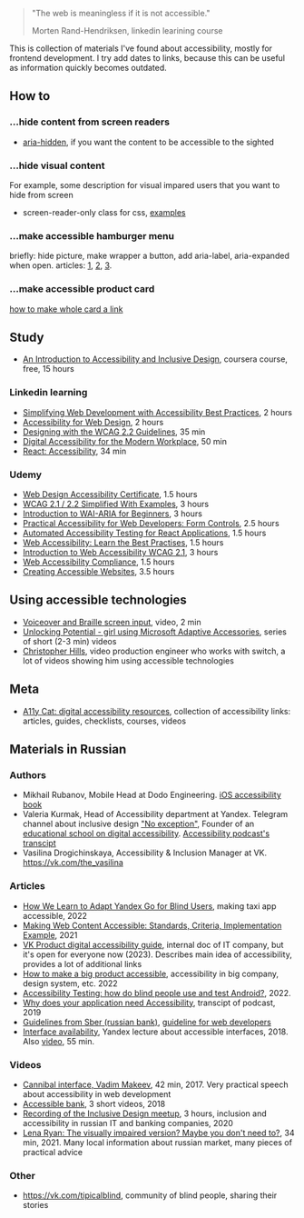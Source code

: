 > "The web is meaningless if it is not accessible."
> 
> Morten Rand-Hendriksen, linkedin learining course

This is collection of materials I've found about accessibility, mostly for frontend development. 
I try add dates to links, because this can be useful as information quickly becomes outdated.

## How to

### ...hide content from screen readers
* [aria-hidden](https://a11y-101.com/development/aria-hidden), if you want the content to be accessible to the sighted


### ...hide visual content 
For example, some description for visual impared users that you want to hide from screen
* screen-reader-only class for css, [examples](https://github.com/LinkedInLearning/simplifying-web-development-with-accessibility-best-practices-2883015/blob/main/03_02/index.html)

### ...make accessible hamburger menu 
briefly: hide picture, make wrapper a button, add aria-label, aria-expanded when open.
articles: [1](https://uxdesign.cc/create-an-accessible-hamburger-menu-869b0301cfd7), [2](https://medium.com/@linlinghao/accessibility-for-hamburger-menu-a37fa9617a89), [3](https://www.accede-web.com/en/guidelines/rich-interface-components/hamburger-menu/).

### ...make accessible product card
[how to make whole card a link](https://css-tricks.com/block-links-the-search-for-a-perfect-solution/)


## Study
- [An Introduction to Accessibility and Inclusive Design](https://www.coursera.org/learn/accessibility), coursera course, free, 15 hours

### Linkedin learning
- [Simplifying Web Development with Accessibility Best Practices](https://www.linkedin.com/learning/simplifying-web-development-with-accessibility-best-practices?u=106534538), 2 hours
- [Accessibility for Web Design](https://www.linkedin.com/learning/accessibility-for-web-design?u=106534538), 2 hours
- [Designing with the WCAG 2.2 Guidelines](https://www.linkedin.com/learning/designing-with-the-wcag-2-2-guidelines?u=106534538), 35 min
- [Digital Accessibility for the Modern Workplace](https://www.linkedin.com/learning/digital-accessibility-for-the-modern-workplace?u=106534538), 50 min
- [React: Accessibility](https://www.linkedin.com/learning/react-accessibility?u=106534538), 34 min

### Udemy
- [Web Design Accessibility Certificate](https://www.udemy.com/course/web-accessibility), 1.5 hours
- [WCAG 2.1 / 2.2 Simplified With Examples](https://www.udemy.com/course/web-content-accessibility-guidelines-wcag-21-simplified), 3 hours
- [Introduction to WAI-ARIA for Beginners](https://www.udemy.com/course/introduction-to-wai-aria-for-beginners), 3 hours
- [Practical Accessibility for Web Developers: Form Controls](https://www.udemy.com/course/practical-accessibility-for-web-developers-form-controls), 2.5 hours
- [Automated Accessibility Testing for React Applications](https://www.udemy.com/course/automated-a11y-testing/), 1.5 hours 
- [Web Accessibility: Learn the Best Practises](https://www.udemy.com/course/web-accessibility-learn-the-best-practises), 1.5 hours
- [Introduction to Web Accessibility WCAG 2.1](https://www.udemy.com/course/introduction-to-web-accessibility-wcag21), 3 hours
- [Web Accessibility Compliance](https://www.udemy.com/course/learn-web-accessibility-compliance), 1.5 hours
- [Creating Accessible Websites](https://www.udemy.com/course/creating-accessible-websites/), 3.5 hours


## Using accessible technologies
- [Voiceover and Braille screen input](https://www.youtube.com/watch?v=wueLXCbm_KY), video, 2 min
- [Unlocking Potential - girl using Microsoft Adaptive Accessories](https://www.youtube.com/@JaraUnlockingPotential), series of short (2-3 min) videos
- [Christopher Hills](https://www.youtube.com/@icdhills/), video production engineer who works with switch, a lot of videos showing him using accessible technologies

## Meta

- [A11y Cat: digital accessibility resources](https://www.a11ycat.net/), collection of accessibility links: articles, guides, checklists, courses, videos

## Materials in Russian 

### Authors
- Mikhail Rubanov, Mobile Head at Dodo Engineering. [iOS accessibility book](https://rubanov.dev/a11y-book/)
- Valeria Kurmak, Head of Accessibility department at Yandex. Telegram channel about inclusive design ["No exception"](t.me/No_Exception), Founder of an [educational school on digital accessibility](AccessibilityUnity.com/en/). [Accessibility podcast's transcipt](https://medium.com/@Valeria.kurmak)
- Vasilina Drogichinskaya, Accessibility & Inclusion Manager at VK. https://vk.com/the_vasilina


### Articles

- [How We Learn to Adapt Yandex Go for Blind Users](https://habr.com/ru/company/yandex/blog/660663/), making taxi app accessible, 2022
- [Making Web Content Accessible: Standards, Criteria, Implementation Example](https://habr.com/ru/company/ispring/blog/564446/), 2021 
- [VK Product digital accessibility guide](https://maildesign.notion.site/VK-ddea4f40f2bb4f56a774ba34946c999b), internal doc of IT company, but it's open for everyone now (2023). Describes main idea of accessibility, provides a lot of additional links
- [How to make a big product accessible](https://habr.com/ru/company/wrike/blog/668268/?mkt_tok=OTk5LUROWC0yNjUAAAGFTfalLtos6EYhg37-x7gQUrkjzA4exzuMp4l0-M0pCHgyGN8oA8P5ScICbVvGgsNwpGF5qRE_mLNsonZgq3fSV1BIDBZjSX9CZp6fmtyhE8xR3SI), accessibility in big company, design system, etc. 2022
- [Accessibility Testing: how do blind people use and test Android?](https://vk.com/@testpool-accessibility-testing-kak-nezryachie-polzuutsya-android), 2022.
- [Why does your application need Accessibility](https://habr.com/ru/company/oleg-bunin/blog/466629/), transcipt of podcast, 2019
- [Guidelines from Sber (russian bank)](https://www.sberbank.ru/common/img/uploaded/redirected/person/digital_guideline2/assets/index.html), [guideline for web developers](https://www.sberbank.ru/common/img/uploaded/redirected/person/digital_guideline2/assets/dev_web.html)
- [Interface availability](https://habr.com/ru/company/yandex/blog/424879/), Yandex lecture about accessible interfaces, 2018. Also [video](https://www.youtube.com/watch?v=36SkjSZhNY0), 55 min.

### Videos
- [Cannibal interface, Vadim Makeev](https://www.youtube.com/watch?v=ssJsjGZE2sc), 42 min, 2017. Very practical speech about accessibility in web development
- [Accessible bank](https://www.youtube.com/playlist?list=PLQQ2oZWvIQCghnNH_yE94k8zi2Rs3rmqB), 3 short videos, 2018
- [Recording of the Inclusive Design meetup](https://www.youtube.com/watch?v=WT615ggoJPg), 3 hours, inclusion and accessibility in russian IT and banking companies, 2020
- [Lena Ryan: The visually impaired version? Maybe you don't need to?](https://www.youtube.com/watch?v=F8RZTWeaDnY), 34 min, 2021. Many local information about russian market, many pieces of practical advice

### Other
- https://vk.com/tipicalblind, community of blind people, sharing their stories

